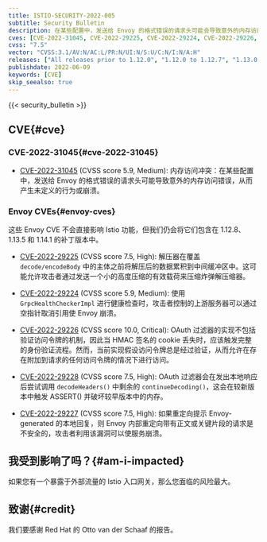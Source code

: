 ```yaml
---
title: ISTIO-SECURITY-2022-005
subtitle: Security Bulletin
description: 在某些配置中，发送给 Envoy 的格式错误的请求头可能会导致意外的内存访问冲突，从而产生未定义的行为或崩溃。
cves: [CVE-2022-31045, CVE-2022-29225, CVE-2022-29224, CVE-2022-29226, CVE-2022-29228, CVE-2022-29227]
cvss: "7.5"
vector: "CVSS:3.1/AV:N/AC:L/PR:N/UI:N/S:U/C:N/I:N/A:H"
releases: ["All releases prior to 1.12.0", "1.12.0 to 1.12.7", "1.13.0 to 1.13.4", "1.14.0"]
publishdate: 2022-06-09
keywords: [CVE]
skip_seealso: true
---
```


{{< security_bulletin >}}

## CVE{#cve}

### CVE-2022-31045{#cve-2022-31045}

- [CVE-2022-31045](https://github.com/istio/istio/security/advisories/GHSA-xwx5-5c9g-x68x) (CVSS score 5.9, Medium): 内存访问冲突：在某些配置中，发送给 Envoy 的格式错误的请求头可能导致意外的内存访问错误，从而产生未定义的行为或崩溃。

### Envoy CVEs{#envoy-cves}

这些 Envoy CVE 不会直接影响 Istio 功能，但我们仍会将它们包含在 1.12.8、1.13.5 和 1.14.1 的补丁版本中。

- [CVE-2022-29225](https://github.com/envoyproxy/envoy/security/advisories/GHSA-75hv-2jjj-89hh) (CVSS score 7.5, High): 解压器在覆盖 `decode/encodeBody` 中的主体之前将解压后的数据累积到中间缓冲区中。这可能允许攻击者通过发送一个小的高度压缩的有效载荷来压缩炸弹解压缩器。

- [CVE-2022-29224](https://github.com/envoyproxy/envoy/security/advisories/GHSA-m4j9-86g3-8f49) (CVSS score 5.9, Medium): 使用 `GrpcHealthCheckerImpl` 进行健康检查时，攻击者控制的上游服务器可以通过空指针取消引用使 Envoy 崩溃。

- [CVE-2022-29226](https://github.com/envoyproxy/envoy/security/advisories/GHSA-h45c-2f94-prxh) (CVSS score 10.0, Critical): OAuth 过滤器的实现不包括验证访问令牌的机制，因此当 HMAC 签名的 cookie 丢失时，应该触发完整的身份验证流程。然而，当前实现假设访问令牌总是经过验证，从而允许在存在附加到请求的任何访问令牌的情况下进行访问。

- [CVE-2022-29228](https://github.com/envoyproxy/envoy/security/advisories/GHSA-rww6-8h7g-8jf6) (CVSS score 7.5, High): OAuth 过滤器会在发出本地响应后尝试调用 `decodeHeaders()` 中剩余的 `continueDecoding()`，这会在较新版本中触发 ASSERT() 并破坏较早版本中的内存。

- [CVE-2022-29227](https://github.com/envoyproxy/envoy/security/advisories/GHSA-rm2p-qvf6-pvr6) (CVSS score 7.5, High): 如果重定向提示 Envoy-generated 的本地回复，则 Envoy 内部重定向带有正文或关键片段的请求是不安全的，攻击者利用该漏洞可以使服务崩溃。

## 我受到影响了吗？{#am-i-impacted}

如果您有一个暴露于外部流量的 Istio 入口网关，那么您面临的风险最大。

## 致谢{#credit}

我们要感谢 Red Hat 的 Otto van der Schaaf 的报告。

